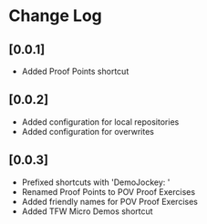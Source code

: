 # Change Log

## [0.0.1]

- Added Proof Points shortcut

## [0.0.2]

- Added configuration for local repositories
- Added configuration for overwrites

## [0.0.3]

- Prefixed shortcuts with 'DemoJockey: '
- Renamed Proof Points to POV Proof Exercises
- Added friendly names for POV Proof Exercises
- Added TFW Micro Demos shortcut
